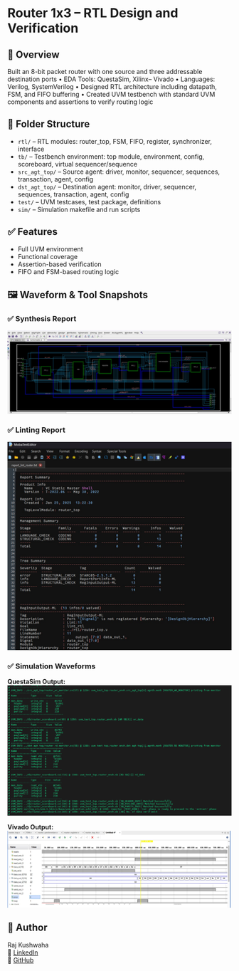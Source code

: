 # Router 1x3 – RTL Design and Verification

## 📌 Overview
 Built an 8-bit packet router with one source and three addressable destination ports
 • EDA Tools: QuestaSim, Xilinx– Vivado 
 • Languages: Verilog, SystemVerilog
 • Designed RTL architecture including datapath, FSM, and FIFO buffering
 • Created UVM testbench with standard UVM components and assertions to verify routing logic

## 📁 Folder Structure
- `rtl/` – RTL modules: router_top, FSM, FIFO, register, synchronizer, interface
- `tb/` – Testbench environment: top module, environment, config, scoreboard, virtual sequencer/sequence
- `src_agt_top/` – Source agent: driver, monitor, sequencer, sequences, transaction, agent, config
- `dst_agt_top/` – Destination agent: monitor, driver, sequencer, sequences, transaction, agent, config
- `test/` – UVM testcases, test package, definitions
- `sim/` – Simulation makefile and run scripts


## ✅ Features
- Full UVM environment
- Functional coverage
- Assertion-based verification
- FIFO and FSM-based routing logic

## 🖼️ Waveform & Tool Snapshots

### ✅ Synthesis Report
![Synthesis](docs/synthesis_waveform.png)

### ✅ Linting Report
![Linting](docs/linting_result.png)

### ✅ Simulation Waveforms

**QuestaSim Output:**  
![QuestaSim](docs/simulation_questasim.png)

**Vivado Output:**  
![Vivado](docs/simulation_vivado.png)


## 👤 Author
Raj Kushwaha  
🔗 [LinkedIn](https://linkedin.com/in/kushwaharaj)  
🔗 [GitHub](https://github.com/Kushwaharaj)

